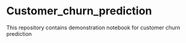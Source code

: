 # Customer_churn_prediction
This repository contains demonstration notebook for customer churn prediction
